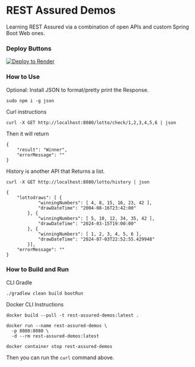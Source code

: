 # REST Assured Demos

Learning REST Assured via a combination of open APIs and custom Spring Boot Web ones.

### Deploy Buttons

[![Deploy to Render](https://render.com/images/deploy-to-render-button.svg)](https://render.com/deploy?repo=https://github.com/lukegjpotter/RestAssuredDemos)

### How to Use

Optional: Install JSON to format/pretty print the Response.

    sudo npm i -g json

Curl instructions

    curl -X GET http://localhost:8080/lotto/check/1,2,3,4,5,6 | json

Then it will return

    {
        "result": "Winner",
        "errorMessage": ""
    }

History is another API that Returns a list.

    curl -X GET http://localhost:8080/lotto/history | json

    {
        "lottodraws": [ {
                "winningNumbers": [ 4, 8, 15, 16, 23, 42 ],
                "drawDateTime": "2004-08-16T23:42:00"
            }, {
                "winningNumbers": [ 5, 10, 12, 34, 35, 42 ],
                "drawDateTime": "2024-03-15T19:00:00"
            }, {
                "winningNumbers": [ 1, 2, 3, 4, 5, 6 ],
                "drawDateTime": "2024-07-03T22:52:55.429948"
            }],
        "errorMessage": ""
    }

### How to Build and Run

CLI Gradle

    ./gradlew clean build bootRun

Docker CLI Instructions

    docker build --pull -t rest-assured-demos:latest .
    
    docker run --name rest-assured-demos \
      -p 8080:8080 \
      -d --rm rest-assured-demos:latest

    docker container stop rest-assured-demos

Then you can run the `curl` command above.